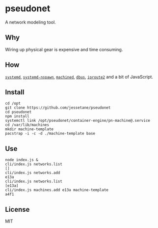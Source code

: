 # pseudonet
A network modeling tool.

## Why
Wiring up physical gear is expensive and time consuming.

## How
[`systemd`](https://www.freedesktop.org/wiki/Software/systemd/), [`systemd-nspawn`](https://www.freedesktop.org/software/systemd/man/systemd-nspawn.html), [`machined`](https://www.freedesktop.org/wiki/Software/systemd/machined/), [`dbus`](https://www.freedesktop.org/wiki/Software/dbus/), [`iproute2`](https://wiki.linuxfoundation.org/networking/iproute2) and a bit of JavaScript.

## Install
``` shell
cd /opt
git clone https://github.com/jessetane/pseudonet
cd pseudonet
npm install
systemctl link /opt/pseudonet/container-engine/pn-machine@.service
cd /var/lib/machines
mkdir machine-template
pacstrap -i -c -d ./machine-template base
```

## Use
``` shell
node index.js &
cli/index.js networks.list
[]
cli/index.js networks.add
e13a
cli/index.js networks.list
[e13a]
cli/index.js machines.add e13a machine-template
a4f1
```

## License
MIT
